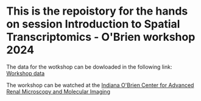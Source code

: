 # This is the repoistory for the hands on session Introduction to Spatial Transcriptomics  - O'Brien workshop 2024

The data for the wotkshop can be dowloaded in the following link:
[Workshop data](https://indiana-my.sharepoint.com/:f:/g/personal/masghari_iu_edu/EjAvTDHriQ5Nr32xIdU2KScBxvypo4MslTXcCT1CU1zq9w?e=0V3gM6)

The workshop can be watched at the [Indiana O'Brien Center for Advanced Renal Microscopy and Molecular Imaging](https://medicine.iu.edu/internal-medicine/research/centers/advanced-microscopic-analysis-kidney/education/videos)
